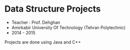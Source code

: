 # Data Structure Projects

- Teacher : Prof. Dehghan
- Amirkabir University Of Technology (Tehran Polytechnic)
- 2014 - 2015

Projects are done using Java and C++
